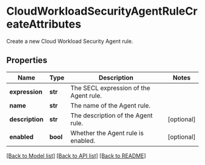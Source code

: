 # CloudWorkloadSecurityAgentRuleCreateAttributes

Create a new Cloud Workload Security Agent rule.

## Properties

| Name            | Type     | Description                            | Notes      |
| --------------- | -------- | -------------------------------------- | ---------- |
| **expression**  | **str**  | The SECL expression of the Agent rule. |
| **name**        | **str**  | The name of the Agent rule.            |
| **description** | **str**  | The description of the Agent rule.     | [optional] |
| **enabled**     | **bool** | Whether the Agent rule is enabled.     | [optional] |

[[Back to Model list]](README.md#documentation-for-models) [[Back to API list]](README.md#documentation-for-api-endpoints) [[Back to README]](README.md)
